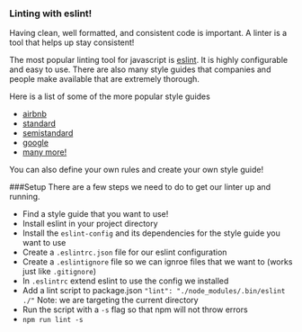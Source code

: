 ### Linting with eslint!

Having clean, well formatted, and consistent code is important. A linter is a tool that helps up stay consistent!

The most popular linting tool for javascript is [eslint](http://eslint.org/). It is highly configurable and easy to use. There are also many style guides that companies and people make available that are extremely thorough.

Here is a list of some of the more popular style guides
- [airbnb](https://www.npmjs.com/package/eslint-config-airbnb)
- [standard](https://github.com/feross/eslint-config-standard)
- [semistandard](https://github.com/Flet/eslint-config-semistandard)
- [google](https://github.com/google/eslint-config-google)
- [many more!](http://lmgtfy.com/?q=eslint+style+guides)

You can also define your own rules and create your own style guide!

###Setup
There are a few steps we need to do to get our linter up and running.

- Find a style guide that you want to use!
- Install eslint in your project directory
- Install the ```eslint-config``` and its dependencies for the style guide you want to use
- Create a ```.eslintrc.json``` file for our eslint configuration
- Create a ```.eslintignore``` file so we can ignroe files that we want to (works just like ```.gitignore```)
- In ```.eslintrc``` extend eslint to use the config we installed
- Add a lint script to package.json ```"lint": "./node_modules/.bin/eslint ./"``` Note: we are targeting the current directory
- Run the script with a ```-s``` flag so that npm will not throw errors
- ```npm run lint -s```
